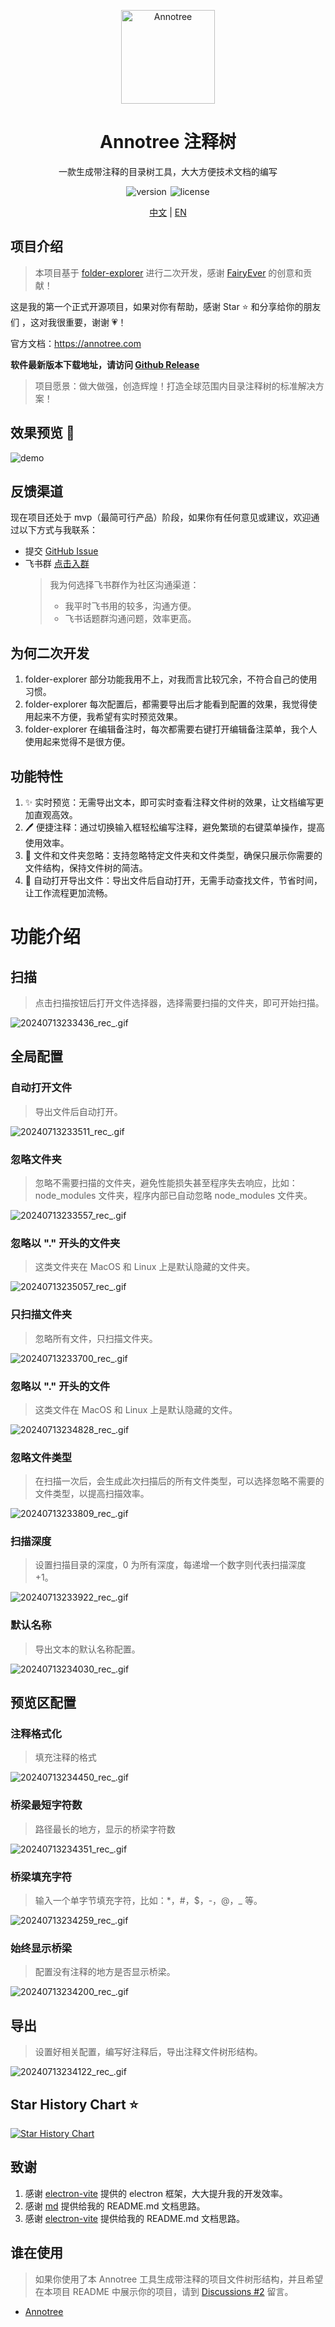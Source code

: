 <p align="center">
 <img src="/resources/icon.png" width="32" alt="Annotree" style="width: 150px; height: 150px;">
</p>

<div align="center">
<h1>
Annotree 注释树
</h1>
</div>

<p align="center">一款生成带注释的目录树工具，大大方便技术文档的编写</p>

<p align="center">
 <img  src="https://img.shields.io/github/v/tag/itchaox/annotree?label=version&color=90d799" alt="version" style="margin-right: 2px"/>
  <img src="https://img.shields.io/static/v1?label=license&message=MIT&color=blue" alt="license" />
</p>

<p align="center">
<a href="/README.md">中文</a> |
<a href="/README-EN.md">EN</a>
</p>

## 项目介绍

> 本项目基于 [folder-explorer](https://github.com/d2-projects/folder-explorer) 进行二次开发，感谢 [FairyEver](https://github.com/FairyEver) 的创意和贡献！

这是我的第一个正式开源项目，如果对你有帮助，感谢 Star ⭐️ 和分享给你的朋友们 ，这对我很重要，谢谢 💗！

官方文档：https://annotree.com

**软件最新版本下载地址，请访问 [Github Release](https://github.com/itchaox/annotree/releases)**

> 项目愿景：做大做强，创造辉煌！打造全球范围内目录注释树的标准解决方案！

## 效果预览 🎉

![demo](/resources/demo.gif)

## 反馈渠道

现在项目还处于 mvp（最简可行产品）阶段，如果你有任何意见或建议，欢迎通过以下方式与我联系：

- 提交 [GitHub Issue](https://github.com/itchaox/annotree/issues)
- 飞书群 [点击入群](https://applink.feishu.cn/client/chat/chatter/add_by_link?link_token=e0aoc0d1-0df2-4cec-bb6f-97da6e754f5e)
  > 我为何选择飞书群作为社区沟通渠道：
  >
  > - 我平时飞书用的较多，沟通方便。
  > - 飞书话题群沟通问题，效率更高。

<!-- 官方文档： -->

## 为何二次开发

1.  folder-explorer 部分功能我用不上，对我而言比较冗余，不符合自己的使用习惯。
2.  folder-explorer 每次配置后，都需要导出后才能看到配置的效果，我觉得使用起来不方便，我希望有实时预览效果。
3.  folder-explorer 在编辑备注时，每次都需要右键打开编辑备注菜单，我个人使用起来觉得不是很方便。

## 功能特性

1. ✨ 实时预览：无需导出文本，即可实时查看注释文件树的效果，让文档编写更加直观高效。
2. 🖊️ 便捷注释：通过切换输入框轻松编写注释，避免繁琐的右键菜单操作，提高使用效率。
3. 🚫 文件和文件夹忽略：支持忽略特定文件夹和文件类型，确保只展示你需要的文件结构，保持文件树的简洁。
4. 📂 自动打开导出文件：导出文件后自动打开，无需手动查找文件，节省时间，让工作流程更加流畅。

# 功能介绍

## 扫描

> 点击扫描按钮后打开文件选择器，选择需要扫描的文件夹，即可开始扫描。

![20240713233436_rec_.gif](https://itchao-1318613604.cos.ap-chengdu.myqcloud.com/20240713233436_rec_.gif)

## 全局配置

### 自动打开文件

> 导出文件后自动打开。

![20240713233511_rec_.gif](https://itchao-1318613604.cos.ap-chengdu.myqcloud.com/20240713233511_rec_.gif)

### 忽略文件夹

> 忽略不需要扫描的文件夹，避免性能损失甚至程序失去响应，比如：node_modules 文件夹，程序内部已自动忽略 node_modules 文件夹。

![20240713233557_rec_.gif](https://itchao-1318613604.cos.ap-chengdu.myqcloud.com/20240713233557_rec_.gif)

### 忽略以 "." 开头的文件夹

> 这类文件夹在 MacOS 和 Linux 上是默认隐藏的文件夹。

![20240713235057_rec_.gif](https://itchao-1318613604.cos.ap-chengdu.myqcloud.com/20240713235057_rec_.gif)

### 只扫描文件夹

> 忽略所有文件，只扫描文件夹。

![20240713233700_rec_.gif](https://itchao-1318613604.cos.ap-chengdu.myqcloud.com/20240713233700_rec_.gif)

### 忽略以 "." 开头的文件

> 这类文件在 MacOS 和 Linux 上是默认隐藏的文件。

![20240713234828_rec_.gif](https://itchao-1318613604.cos.ap-chengdu.myqcloud.com/20240713234828_rec_.gif)

### 忽略文件类型

> 在扫描一次后，会生成此次扫描后的所有文件类型，可以选择忽略不需要的文件类型，以提高扫描效率。

![20240713233809_rec_.gif](https://itchao-1318613604.cos.ap-chengdu.myqcloud.com/20240713233809_rec_.gif)

### 扫描深度

> 设置扫描目录的深度，0 为所有深度，每递增一个数字则代表扫描深度 +1。

![20240713233922_rec_.gif](https://itchao-1318613604.cos.ap-chengdu.myqcloud.com/20240713233922_rec_.gif)

### 默认名称

> 导出文本的默认名称配置。

![20240713234030_rec_.gif](https://itchao-1318613604.cos.ap-chengdu.myqcloud.com/20240713234030_rec_.gif)

## 预览区配置

### 注释格式化

> 填充注释的格式

![20240713234450_rec_.gif](https://itchao-1318613604.cos.ap-chengdu.myqcloud.com/20240713234450_rec_.gif)

### 桥梁最短字符数

> 路径最长的地方，显示的桥梁字符数

![20240713234351_rec_.gif](https://itchao-1318613604.cos.ap-chengdu.myqcloud.com/20240713234351_rec_.gif)

### 桥梁填充字符

> 输入一个单字节填充字符，比如：\*，\#，\$，\-，\@，\_ 等。

![20240713234259_rec_.gif](https://itchao-1318613604.cos.ap-chengdu.myqcloud.com/20240713234259_rec_.gif)

### 始终显示桥梁

> 配置没有注释的地方是否显示桥梁。

![20240713234200_rec_.gif](https://itchao-1318613604.cos.ap-chengdu.myqcloud.com/20240713234200_rec_.gif)

## 导出

> 设置好相关配置，编写好注释后，导出注释文件树形结构。

![20240713234122_rec_.gif](https://itchao-1318613604.cos.ap-chengdu.myqcloud.com/20240713234122_rec_.gif)

## Star History Chart ⭐️

[![Star History Chart](https://api.star-history.com/svg?repos=itchaox/annotree&type=Date)](https://star-history.com/#itchaox/annotree&Date)

## 致谢

1. 感谢 [electron-vite](https://github.com/alex8088/electron-vite) 提供的 electron 框架，大大提升我的开发效率。
2. 感谢 [md](https://github.com/doocs/md) 提供给我的 README.md 文档思路。
3. 感谢 [electron-vite](https://github.com/alex8088/electron-vite) 提供给我的 README.md 文档思路。

## 谁在使用

> 如果你使用了本 Annotree 工具生成带注释的项目文件树形结构，并且希望在本项目 README 中展示你的项目，请到 [Discussions #2](https://github.com/itchaox/annotree/discussions/2) 留言。

- [Annotree](https://github.com/itchaox/annotree)
